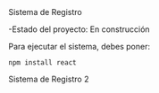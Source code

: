 </h1> Sistema de Registro </h1>

-Estado del proyecto: En construcción

Para ejecutar el sistema, debes poner:

```npm install react```

Sistema de Registro 2
